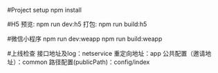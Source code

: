 
#Project setup
npm install


#H5
预览: npm run dev:h5
打包: npm run build:h5


#微信小程序
npm run dev:weapp
npm run build:weapp


#上线检查
接口地址及log：netservice
重定向地址：app
公共配置（邀请地址）：common
路径配置(publicPath)：config/index



